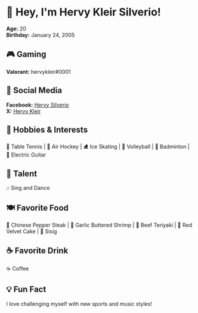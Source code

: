 # 👋 Hey, I'm Hervy Kleir Silverio!
**Age:** 20  
**Birthday:** January 24, 2005  

## 🎮 Gaming  
**Valorant:** hervykleir#0001  

## 📘 Social Media  
**Facebook:** [Hervy Silverio](https://www.facebook.com/share/12F8eoR6s6i/?mibextid=wwXIfr)  
**X:** [Hervy Kleir](https://www.x.com/ache_es) 

## 🎯 Hobbies & Interests  
🏓 Table Tennis | 🎯 Air Hockey | ⛸️ Ice Skating | 🏐 Volleyball | 🏸 Badminton | 🎸 Electric Guitar  

## 🎤 Talent  
🎶 Sing and Dance  

## 🍽️ Favorite Food  
🥩 Chinese Pepper Steak | 🍤 Garlic Buttered Shrimp | 🍱 Beef Teriyaki | 🍰 Red Velvet Cake | 🐷 Sisig  

## ☕ Favorite Drink  
☕ Coffee  

## 💡 Fun Fact  
I love challenging myself with new sports and music styles!  

